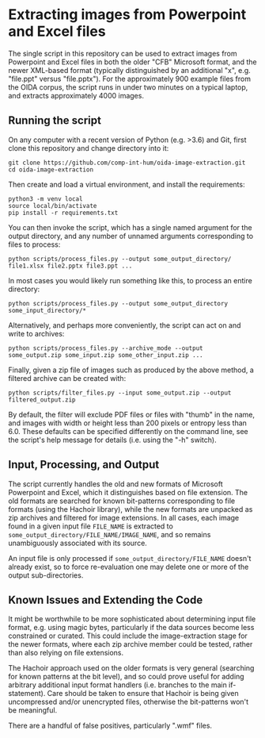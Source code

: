 # Extracting images from Powerpoint and Excel files

The single script in this repository can be used to extract images from Powerpoint and Excel files in both the older "CFB" Microsoft format, and the newer XML-based format (typically distinguished by an additional "x", e.g. "file.ppt" versus "file.pptx").  For the approximately 900 example files from the OIDA corpus, the script runs in under two minutes on a typical laptop, and extracts approximately 4000 images.

## Running the script

On any computer with a recent version of Python (e.g. >3.6) and Git, first clone this repository and change directory into it:

```
git clone https://github.com/comp-int-hum/oida-image-extraction.git
cd oida-image-extraction
```

Then create and load a virtual environment, and install the requirements:

```
python3 -m venv local
source local/bin/activate
pip install -r requirements.txt
```

You can then invoke the script, which has a single named argument for the output directory, and any number of unnamed arguments corresponding to files to process:

```
python scripts/process_files.py --output some_output_directory/ file1.xlsx file2.pptx file3.ppt ...
```

In most cases you would likely run something like this, to process an entire directory:

```
python scripts/process_files.py --output some_output_directory some_input_directory/*
```

Alternatively, and perhaps more conveniently, the script can act on and write to archives:

```
python scripts/process_files.py --archive_mode --output some_output.zip some_input.zip some_other_input.zip ...
```

Finally, given a zip file of images such as produced by the above method, a filtered archive can be created with:

```
python scripts/filter_files.py --input some_output.zip --output filtered_output.zip
```

By default, the filter will exclude PDF files or files with "thumb" in the name, and images with width or height less than 200 pixels or entropy less than 6.0.  These defaults can be specified differently on the command line, see the script's help message for details (i.e. using the "-h" switch).

## Input, Processing, and Output

The script currently handles the old and new formats of Microsoft Powerpoint and Excel, which it distinguishes based on file extension.  The old formats are searched for known bit-patterns corresponding to file formats (using the Hachoir library), while the new formats are unpacked as zip archives and filtered for image extensions.  In all cases, each image found in a given input file `FILE_NAME` is extracted to `some_output_directory/FILE_NAME/IMAGE_NAME`, and so remains unambiguously associated with its source.

An input file is only processed if `some_output_directory/FILE_NAME` doesn't already exist, so to force re-evaluation one may delete one or more of the output sub-directories.

## Known Issues and Extending the Code

It might be worthwhile to be more sophisticated about determining input file format, e.g. using magic bytes, particularly if the data sources become less constrained or curated.  This could include the image-extraction stage for the newer formats, where each zip archive member could be tested, rather than also relying on file extensions.

The Hachoir approach used on the older formats is very general (searching for known patterns at the bit level), and so could prove useful for adding arbitrary additional input format handlers (i.e. branches to the main if-statement).  Care should be taken to ensure that Hachoir is being given uncompressed and/or unencrypted files, otherwise the bit-patterns won't be meaningful.

There are a handful of false positives, particularly ".wmf" files.
